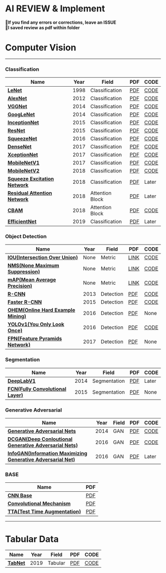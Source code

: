 # AI REVIEW & Implement
**🌟If you find any errors or corrections, leave an ISSUE**<br>
**🌟I saved review as pdf within folder**
# Computer Vision
<hr>

### Classification

|Name|Year|Field|PDF|CODE|
|---|---|---|---|---|
|**[LeNet](https://blog.naver.com/qkrdnjsrl0628/222809194992)**|1998|Classification|[PDF](https://github.com/kalelpark/AI_REVIEW/blob/main/Vision%20Classification/LeNet5/%5B%EB%85%BC%EB%AC%B8%EB%A6%AC%EB%B7%B0%5D%20LeNet5%20(1998).pdf)|[CODE](https://github.com/kalelpark/AI_REVIEW/blob/main/Vision%20Classification/LeNet5/code/lenet5)|
|**[AlexNet](https://blog.naver.com/qkrdnjsrl0628/222813177209)**|2012|Classification|[PDF](https://github.com/kalelpark/AI_REVIEW/blob/main/Vision%20Classification/AlexNet/%5B2012%5DAlexNet%20%5BClassification%5D.pdf)|[CODE](https://github.com/kalelpark/AI_REVIEW/blob/main/Vision%20Classification/AlexNet/AlexNet.py)|
|**[VGGNet](https://blog.naver.com/qkrdnjsrl0628/222813654254)**|2014|Classification|[PDF](https://github.com/kalelpark/AI_REVIEW/blob/main/Vision%20Classification/VGGNet/%5B%EB%85%BC%EB%AC%B8%EB%A6%AC%EB%B7%B0%5D%20VGGNet%20(2014).pdf)|[CODE](https://github.com/kalelpark/AI_REVIEW/blob/main/Vision%20Classification/VGGNet/code/vggnet.py)|
|**[GoogLeNet](https://blog.naver.com/qkrdnjsrl0628/222817390908)**|2014|Classification|[PDF](https://github.com/kalelpark/AI_REVIEW/blob/main/Vision%20Classification/GoogLeNet/%5B%EB%85%BC%EB%AC%B8%EB%A6%AC%EB%B7%B0%5DGoogLeNet%20%5B2014%5D.pdf)|[CODE](https://github.com/kalelpark/AI_REVIEW/blob/main/Vision%20Classification/GoogLeNet/code/GoogLeNet.py)|
|**[InceptionNet](https://blog.naver.com/qkrdnjsrl0628/222827718753)**|2015|Classification|[PDF](https://github.com/kalelpark/AI_REVIEW/blob/main/Vision%20Classification/InceptionNet/%5B%E1%84%82%E1%85%A9%E1%86%AB%E1%84%86%E1%85%AE%E1%86%AB%E1%84%85%E1%85%B5%E1%84%87%E1%85%B2%5DInceptionV3%5B2015%5D.pdf)|[CODE](https://github.com/kalelpark/AI_REVIEW/blob/main/Vision%20Classification/GoogLeNet/code/GoogLeNet%20baseline.ipynb)|
|**[ResNet](https://blog.naver.com/qkrdnjsrl0628/222828002244)**|2015|Classification|[PDF](https://github.com/kalelpark/AI_REVIEW/blob/main/Vision%20Classification/ResNet/%5B%E1%84%82%E1%85%A9%E1%86%AB%E1%84%86%E1%85%AE%E1%86%AB%E1%84%85%E1%85%B5%E1%84%87%E1%85%B2%5D%20ResNet%20%5B2015%5D.pdf)|[CODE](https://github.com/kalelpark/AI_REVIEW/blob/main/Vision%20Classification/ResNet/ResNet.py)|
|**[SqueezeNet](https://blog.naver.com/qkrdnjsrl0628/222852269311)**|2016|Classification|[PDF](https://github.com/kalelpark/AI_REVIEW/blob/main/Vision%20Classification/SqueezeNet/%5B%EB%85%BC%EB%AC%B8%EB%A6%AC%EB%B7%B0%5D%20SqueezeNet%20%5B2016%5D.pdf)|[CODE](https://github.com/kalelpark/AI_REVIEW/blob/main/Vision%20Classification/SqueezeNet/SqueezeNet.py)|
|**[DenseNet](https://blog.naver.com/qkrdnjsrl0628/222831048488)**|2017|Classification|[PDF](https://github.com/kalelpark/AI_REVIEW/blob/main/Vision%20Classification/DenseNet/%5B%E1%84%82%E1%85%A9%E1%86%AB%E1%84%86%E1%85%AE%E1%86%AB%E1%84%85%E1%85%B5%E1%84%87%E1%85%B2%5D%20DenseNet%20%5B2017%5D.pdf)|[CODE](https://github.com/kalelpark/AI_REVIEW/blob/main/Vision%20Classification/DenseNet/denseNet.py)|
|**[XceptionNet](https://blog.naver.com/qkrdnjsrl0628/222846595140)**|2017|Classification|[PDF](https://github.com/kalelpark/AI_REVIEW/blob/main/Vision%20Classification/Xception/%5B%E1%84%82%E1%85%A9%E1%86%AB%E1%84%86%E1%85%AE%E1%86%AB%E1%84%85%E1%85%B5%E1%84%87%E1%85%B2%5D%20Xception%20%5B2017%5D.pdf)|[CODE](https://github.com/kalelpark/AI_REVIEW/blob/main/Vision%20Classification/Xception/XceptionNet.ipynb)|
|**[MobileNetV1](https://blog.naver.com/qkrdnjsrl0628/222841809802)**|2017|Classification|[PDF](https://github.com/kalelpark/AI_REVIEW/blob/main/Vision%20Classification/CBAM/%5B%E1%84%82%E1%85%A9%E1%86%AB%E1%84%86%E1%85%AE%E1%86%AB%E1%84%85%E1%85%B5%E1%84%87%E1%85%B2%5D%20CBAM%20%5B2018%5D.pdf)|[CODE](https://github.com/kalelpark/AI_REVIEW/blob/main/Vision%20Classification/MobileNet/mobileNet.py)|
|**[MobileNetV2](https://blog.naver.com/qkrdnjsrl0628/222853200227)**|2018|Classification|[PDF](https://github.com/kalelpark/AI_REVIEW/blob/main/Vision%20Classification/MobileNetV2/%5B%E1%84%82%E1%85%A9%E1%86%AB%E1%84%86%E1%85%AE%E1%86%AB%E1%84%85%E1%85%B5%E1%84%87%E1%85%B2%5D%20MobileNetV2%20%5B2018%5D.pdf)|[CODE](https://github.com/kalelpark/AI_REVIEW/blob/main/Vision%20Classification/MobileNetV2/mobilenetV2.py)|
|**[Squeeze Excitation Network](https://blog.naver.com/qkrdnjsrl0628/222855514305)**|2018|Classification|[PDF](https://github.com/kalelpark/AI_REVIEW/blob/main/Vision%20Classification/SENet/%5B%EB%85%BC%EB%AC%B8%EB%A6%AC%EB%B7%B0%5D%20SENet%20%5B2018%5D.pdf)|Later|
|**[Residual Attention Network](https://blog.naver.com/qkrdnjsrl0628/222848790030)**|2018|Attention Block|[PDF](https://github.com/kalelpark/AI_REVIEW/blob/main/Vision%20Classification/Residual%20Attention%20Block/%5B%EB%85%BC%EB%AC%B8%EB%A6%AC%EB%B7%B0%5D%20Residual%20Attention%20Network%20%5B2017%5D.pdf)|Later|
|**[CBAM](https://blog.naver.com/qkrdnjsrl0628/222831713425)**|2018|Attention Block|[PDF](https://github.com/kalelpark/AI_REVIEW/blob/main/Vision%20Classification/CBAM/%5B%E1%84%82%E1%85%A9%E1%86%AB%E1%84%86%E1%85%AE%E1%86%AB%E1%84%85%E1%85%B5%E1%84%87%E1%85%B2%5D%20CBAM%20%5B2018%5D.pdf)|[CODE](https://github.com/kalelpark/AI_REVIEW/blob/main/Vision%20Classification/CBAM/CBAM.py)|
|**[EfficientNet](https://blog.naver.com/qkrdnjsrl0628/222851815461)**|2019|Classification|[PDF](https://github.com/kalelpark/AI_REVIEW/blob/main/Vision%20Classification/EfficientNet/%5B%EB%85%BC%EB%AC%B8%EB%A6%AC%EB%B7%B0%5D%20EfficientNet%20%5B2019%5D.pdf)|Later|



### Object Detection

|Name|Year|Field|PDF|CODE|
|---|---|---|---|---|
|**[IOU(Intersection Over Union)](https://blog.naver.com/qkrdnjsrl0628/222815344155)**|None|Metric|[LINK](https://blog.naver.com/qkrdnjsrl0628/222815344155)|[CODE](https://github.com/kalelpark/AI_REVIEW/blob/main/Vision%20Object%20Detection/Object_detection_Metric.ipynb)|
|**[NMS(None Maximum Suppression)](https://blog.naver.com/qkrdnjsrl0628/222815369995)**|None|Metric|[LINK](https://blog.naver.com/qkrdnjsrl0628/222815369995)|[CODE](https://github.com/kalelpark/AI_REVIEW/blob/main/Vision%20Object%20Detection/Object_detection_Metric.ipynb)|
|**[mAP(Mean Average Precision)](https://blog.naver.com/qkrdnjsrl0628/222815918455)**|None|Metric|[LINK](https://blog.naver.com/qkrdnjsrl0628/222815918455)|[CODE](https://github.com/kalelpark/AI_REVIEW/blob/main/Vision%20Object%20Detection/Object_detection_Metric.ipynb)|
|**[R-CNN](https://blog.naver.com/qkrdnjsrl0628/222818945250)**|2013|Detection|[PDF](https://github.com/kalelpark/AI_REVIEW/blob/main/Vision%20Object%20Detection/R-CNN/%5B%E1%84%82%E1%85%A9%E1%86%AB%E1%84%86%E1%85%AE%E1%86%AB%E1%84%85%E1%85%B5%E1%84%87%E1%85%B2%5D%20R-CNN%20%5B2013%5D.pdf)|[CODE](https://github.com/kalelpark/AI_REVIEW/tree/main/Vision%20Object%20Detection/R-CNN/RCNN)|
|**[Faster R-CNN](https://blog.naver.com/qkrdnjsrl0628/222835401836)**|2015|Detection|[PDF](https://github.com/kalelpark/AI_REVIEW/blob/main/Vision%20Object%20Detection/Faster%20R-CNN/%5B%EB%85%BC%EB%AC%B8%EB%A6%AC%EB%B7%B0%5D%20Faster%20R-CNN%5B2015%5D.pdf)|[CODE](https://github.com/kalelpark/AI_REVIEW/blob/main/Vision%20Object%20Detection/Faster%20R-CNN/faster-r-cnn.ipynb)|
|**[OHEM(Online Hard Example Mining)](https://blog.naver.com/qkrdnjsrl0628/222839193767)**|2016|Detection|[PDF](https://github.com/kalelpark/AI_REVIEW/blob/main/Vision%20Object%20Detection/OHEM/%5B%EB%85%BC%EB%AC%B8%EB%A6%AC%EB%B7%B0%5D%20OHEM%20%5B2016%5D.pdf)|None|
|**[YOLOv1(You Only Look Once)](https://blog.naver.com/qkrdnjsrl0628/222840608410)**|2016|Detection|[PDF](https://github.com/kalelpark/AI_REVIEW/blob/main/Vision%20Object%20Detection/YOLOv1/%5B%EB%85%BC%EB%AC%B8%EB%A6%AC%EB%B7%B0%5D%20YOLOv1%20%5B2016%5D.pdf)|[CODE](https://github.com/kalelpark/AI_REVIEW/blob/main/Vision%20Object%20Detection/YOLOv1/pytorch-yolov1-scratch.ipynb)|
|**[FPN(Feature Pyramids Network)](https://blog.naver.com/qkrdnjsrl0628/222837350331)**|2017|Detection|[PDF](https://github.com/kalelpark/AI_REVIEW/blob/main/Vision%20Object%20Detection/FPN/%5B%E1%84%82%E1%85%A9%E1%86%AB%E1%84%86%E1%85%AE%E1%86%AB%E1%84%85%E1%85%B5%E1%84%87%E1%85%B2%5D%20FPN%20%5B2017%5D.pdf)|None|


### Segmentation

|Name|Year|Field|PDF|CODE|
|---|---|---|---|---|
|**[DeepLabV1](https://blog.naver.com/qkrdnjsrl0628/222838265701)**|2014|Segmentation|[PDF](https://github.com/kalelpark/AI_REVIEW/blob/main/Vision%20Segmentation/DeepLabV1/%5B%E1%84%82%E1%85%A9%E1%86%AB%E1%84%86%E1%85%AE%E1%86%AB%E1%84%85%E1%85%B5%E1%84%87%E1%85%B2%5D%20DeepLabV1%20%5B2014%5D.pdf)|Later|
|**[FCN(Fully Convolutional Layer)](https://blog.naver.com/qkrdnjsrl0628/222843708131)**|2015|Segmentation|[PDF](https://github.com/kalelpark/AI_REVIEW/blob/main/Vision%20Segmentation/FCN/%5B%EB%85%BC%EB%AC%B8%EB%A6%AC%EB%B7%B0%5D%20FCN%20%5B2015%5D.pdf)|None|


### Generative Adversarial
|Name|Year|Field|PDF|CODE|
|---|---|---|---|---|
|**[Generative Adversarial Nets](https://blog.naver.com/qkrdnjsrl0628/222844575597)**|2014|GAN|[PDF](https://github.com/kalelpark/AI_REVIEW/blob/main/Vision%20GAN/GAN/%5B%E1%84%82%E1%85%A9%E1%86%AB%E1%84%86%E1%85%AE%E1%86%AB%E1%84%85%E1%85%B5%E1%84%87%E1%85%B2%5D%20GAN%20%5B2014%5D.pdf)|[CODE](https://github.com/kalelpark/AI_REVIEW/blob/main/Vision%20GAN/GAN/GAN_implement.ipynb)|
|**[DCGAN(Deep Conloutional Generative Adversarial Nets)](https://blog.naver.com/qkrdnjsrl0628/222846050013)**|2016|GAN|[PDF](https://github.com/kalelpark/AI_REVIEW/blob/main/Vision%20GAN/DCGAN/%5B%E1%84%82%E1%85%A9%E1%86%AB%E1%84%86%E1%85%AE%E1%86%AB%E1%84%85%E1%85%B5%E1%84%87%E1%85%B2%5D%20DCGAN%20%5B2016%5D.pdf)|[CODE](https://github.com/kalelpark/AI_REVIEW/blob/main/Vision%20GAN/DCGAN/DCGAN_Baseline.ipynb)|
|**[InfoGAN(Information Maximizing Generative Adversarial Net)](https://blog.naver.com/qkrdnjsrl0628/222851064423)**|2016|GAN|[PDF](https://github.com/kalelpark/AI_REVIEW/blob/main/Vision%20GAN/InfoGAN/%5B%EB%85%BC%EB%AC%B8%EB%A6%AC%EB%B7%B0%5D%20InfoGAN%20%5B2016%5D.pdf)|Later|




### BASE
|Name|PDF|
|---|---|
|**[CNN Base](https://github.com/kalelpark/AI_REVIEW/blob/main/1.Base/%5B%20BASE%20%5D%20CNN%20%EC%9D%B4%ED%95%B4.pdf)**|[PDF](https://github.com/kalelpark/AI_REVIEW/blob/main/Vision%20Base/%5B%20BASE%20%5D%20CNN%20%EC%9D%B4%ED%95%B4.pdf)|
|**[Convolutional Mechanism](https://blog.naver.com/qkrdnjsrl0628/222842147356)**|[PDF](https://github.com/kalelpark/AI_REVIEW/blob/main/Vision%20Base/Convolutional%20Mechanism.pdf)|
|**[TTA(Test Time Augmentation)](https://blog.naver.com/qkrdnjsrl0628/222847125337)**|[PDF](https://github.com/kalelpark/AI_REVIEW/blob/main/Vision%20Base/TTA%20%5BTest%20Time%20Augmentaiton%5D.pdf)|


<hr>

# Tabular Data

|Name|Year|Field|PDF|CODE|
|---|---|---|---|---|
|**[TabNet](https://blog.naver.com/qkrdnjsrl0628/222836423300)**|2019|Tabular|[PDF](https://github.com/kalelpark/AI_REVIEW/blob/main/Tabluar/%5B%EB%85%BC%EB%AC%B8%EB%A6%AC%EB%B7%B0%5D%20TabNet%20%5B2019%5D.pdf)|[CODE](https://github.com/dreamquark-ai/tabnet)|

